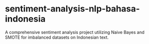 # sentiment-analysis-nlp-bahasa-indonesia
A comprehensive sentiment analysis project utilizing Naive Bayes and SMOTE for imbalanced datasets on Indonesian text.
